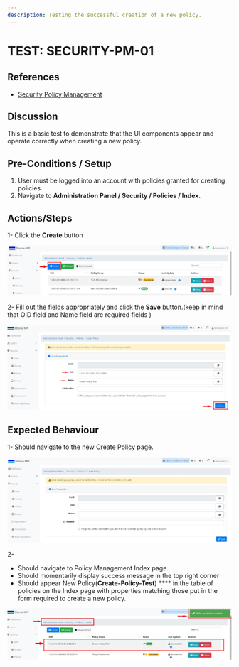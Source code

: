 ```yaml
---
description: Testing the successful creation of a new policy.
---
```


# TEST: SECURITY-PM-01

## References

* [Security Policy Management](../../../../../../../operations-1/system-administration/security-administration/security-policy-management.md)

## Discussion

This is a basic test to demonstrate that the UI components appear and operate correctly when creating a new policy.

## Pre-Conditions / Setup

1. User must be logged into an account with policies granted for creating policies.
2. Navigate to **Administration Panel / Security / Policies / Index**.

## Actions/Steps

1- Click the **Create** button &#x20;

![](<../../../../../../../.gitbook/assets/1 (3).jpg>)

2- Fill out the fields appropriately and click the **Save** button.(keep in mind that  OID field and Name field are required fields )&#x20;

![](<../../../../../../../.gitbook/assets/3 (5).jpg>)

## Expected Behaviour

1- Should navigate to the new Create Policy page.

![](../../../../../../../.gitbook/assets/2.jpg)

2-

* Should navigate to Policy Management Index page.
* Should momentarily display success message in the top right corner
* Should appear New Policy(**Create-Policy-Test**) **** in the table of policies on the Index page with properties matching those put in the form required to create a new policy.

![](<../../../../../../../.gitbook/assets/4 (1).jpg>)





&#x20;  &#x20;

